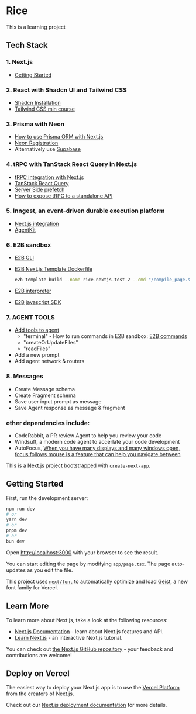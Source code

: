 # Rice

This is a learning project

## Tech Stack

### 1. Next.js

- [Getting Started](https://nextjs.org/docs/app/getting-started/installation)

### 2. React with Shadcn UI and Tailwind CSS

- [Shadcn Installation](https://ui.shadcn.com/docs/installation/next)
- [Tailwind CSS min course](https://tailwindcss.com/build-uis-that-dont-suck)

### 3. Prisma with Neon

- [How to use Prisma ORM with Next.js](https://www.prisma.io/docs/guides/nextjs?utm_source=youtube&utm_medium=video&ref=codewithantonio&utm_campaign=course_vibe)
- [Neon Registration](https://neon.com/docs/introduction)
- Alternatively use [Supabase](https://supabase.com/)

### 4. tRPC with TanStack React Query in Next.js

- [tRPC integration with Next.js](https://trpc.io/docs/client/nextjs)
- [TanStack React Query](https://tanstack.com/query/v5/docs/overview)
- [Server Side prefetch](https://trpc.io/docs/client/tanstack-react-query/server-components#using-your-api)
- [How to expose tRPC to a standalone API](https://github.com/mcampa/trpc-to-openapi)

### 5. Inngest, an event-driven durable execution platform

- [Next.js integration](https://www.inngest.com/docs/getting-started/nextjs-quick-start?ref=docs-home)
- [AgentKit](https://agentkit.inngest.com/overview)

### 6. E2B sandbox

- [E2B CLI](https://e2b.dev/docs/cli)
- [E2B Next.js Template Dockerfile](https://github.com/AntonioErdeljac/vibe-assets/tree/main)

  ```bash
  e2b template build --name rice-nextjs-test-2 --cmd "/compile_page.sh"
  ```

- [E2B interpreter](https://e2b.dev/docs)
- [E2B javascript SDK](https://e2b.dev/docs/sdk-reference/js-sdk/v1.7.1/sandbox#sandbox)

### 7. AGENT TOOLS

- [Add tools to agent](https://agentkit.inngest.com/concepts/tools)
  - "terminal" - How to run commands in E2B sandbox: [E2B commands](https://e2b.dev/docs/commands)
  - "createOrUpdateFiles"
  - "readFiles"
- Add a new prompt
- Add agent network & routers

### 8. Messages

- Create Message schema
- Create Fragment schema
- Save user input prompt as message
- Save Agent response as message & fragment

### other dependencies include:

- CodeRabbit, a PR review Agent to help you review your code
- Windsuft, a modern code agent to accerlate your code development
- AutoFocus, [When you have many displays and many windows open, focus follows mouse is a feature that can help you navigate between](https://github.com/synappser/AutoFocus)

This is a [Next.js](https://nextjs.org) project bootstrapped with [`create-next-app`](https://nextjs.org/docs/app/api-reference/cli/create-next-app).

## Getting Started

First, run the development server:

```bash
npm run dev
# or
yarn dev
# or
pnpm dev
# or
bun dev
```

Open [http://localhost:3000](http://localhost:3000) with your browser to see the result.

You can start editing the page by modifying `app/page.tsx`. The page auto-updates as you edit the file.

This project uses [`next/font`](https://nextjs.org/docs/app/building-your-application/optimizing/fonts) to automatically optimize and load [Geist](https://vercel.com/font), a new font family for Vercel.

## Learn More

To learn more about Next.js, take a look at the following resources:

- [Next.js Documentation](https://nextjs.org/docs) - learn about Next.js features and API.
- [Learn Next.js](https://nextjs.org/learn) - an interactive Next.js tutorial.

You can check out [the Next.js GitHub repository](https://github.com/vercel/next.js) - your feedback and contributions are welcome!

## Deploy on Vercel

The easiest way to deploy your Next.js app is to use the [Vercel Platform](https://vercel.com/new?utm_medium=default-template&filter=next.js&utm_source=create-next-app&utm_campaign=create-next-app-readme) from the creators of Next.js.

Check out our [Next.js deployment documentation](https://nextjs.org/docs/app/building-your-application/deploying) for more details.
